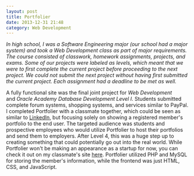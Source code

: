 ```yaml
---
layout: post
title: Portfolier
date: 2013-12-31 21:48
category: Web Development
---
```


*In high school, I was a Software Engineering major (our school had a major system) and took a Web Development class as part of major requirements. The course consisted of classwork, homework assignments, projects, and exams. Some of our projects were labeled as levels, which meant that we were to first complete the current project before proceeding to the next project. We could not submit the next project without having first submitted the current project. Each assignment had a deadline to be met as well.*

A fully functional site was the final joint project for *Web Development* and *Oracle Academy Database Development Level I*. Students submitted complete forum systems, shopping systems, and services similar to PayPal. I completed Portfolier with a classmate together, which could be seen as similar to [LinkedIn](http://linkedin.com/), but focusing solely on showing a registered member's portfolio to the end user. The targeted audience was students and prospective employees who would utilize Portfolier to host their portfolios and send them to employers. After Level 4, this was a huge step up to creating something that could potentially go out into the real world. While Portfolier won't be making an appearance as a startup for now, you can check it out on my classmate's site [here](http://edax.me/sites/portfolier/). Portfolier utilized PHP and MySQL for storing the member's information, while the frontend was just HTML, CSS, and JavaScript.
